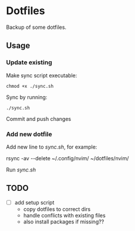 # Dotfiles
Backup of some dotfiles.

## Usage
### Update existing
Make sync script executable:
```
chmod +x ./sync.sh
```

Sync by running:
```
./sync.sh
```

Commit and push changes

### Add new dotfile
Add new line to *sync.sh*, for example:

rsync -av --delete ~/.config/nvim/ ~/dotfiles/nvim/

Run *sync.sh*

## TODO
- [ ] add setup script
    - copy dotfiles to correct dirs
    - handle conflicts with existing files
    - also install packages if missing??
